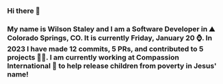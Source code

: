 ### Hi there 👋

### My name is Wilson Staley and I am a Software Developer in ⛰ Colorado Springs, CO.  It is currently Friday, January 20 ⌚. In 2023 I have made 12 commits, 5 PRs, and contributed to 5 projects 👨‍💻. I am currently working at Compassion International 🏢 to help release children from poverty in Jesus' name!